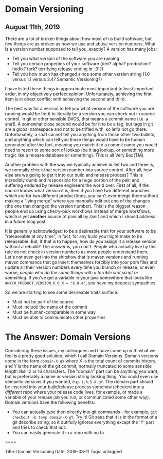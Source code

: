 # Domain Versioning
## August 11th, 2019

There are a lot of broken things about how most of us build software, but few things are as broken as how we use and abuse version numbers.  What is a version number supposed to tell you, exactly?  A version has many jobs:

* Tell you what version of the software you are running
* Tell you certain properties of your software (dev? alpha? production? hotfix? fork? terrifying release ending in '.0'?)
* Tell you how much has changed since some other version string (1.0 versus 1.1 versus 3.4?  Semantic Versioning?)

I have listed these things in approximate most important to least important order, in my objectively perfect opinion.  Unfortunately, achieving the first item is in direct conflict with achieving the second and third.

The best way for a version to tell you what version of the software you are
running would be for it to literally be a version you can check out in source
control.  In git or other sensible DVCS, that means a commit name (i.e. a
sha1).  A somewhat close second would be for it to be a tag, but tags in git
are a global namespace and not to be trifled with, so let's not go there.
Unfortunately, a sha1 cannot tell you anything from those other two bullets,
and anything which can tell you those things would have to be human generated
after the fact, meaning you match it to a commit name you would need to resort
to some sort of lookup (be it tag lookup, or something more tragic like a
release database or something).  This is all Very Bad(TM).

Another problem with the way we typically achieve bullet two and three is, we
normally check that version number into source control.  After all, how else
are we going to get it into our build and release process?  This is incredibly
dumb and responsible for a huge portion of the pain and suffering endured by
release engineers the world over.  First of all, if the source knows what
version it is, then if you have two different branches which are for two
different product lines, you can't ever merge them without making a "lying
merge" where you manually edit out one of the changes (the one that changed the
version number).  This is the biggest reason people end up using cherry-pick
workflows instead of merge workflows, which is yet **another** source of pain
all by itself and which I should address in a future blog post.

It is generally acknowledged to be a desireable trait for your software to be "releaseable at any time", in fact, for any build you might make to be releaseable. But, if that is to happen, how do you assign it a release version without a rebuild?  The answer is, you can't.  People who actually live by this rule do not check in version numbers as most people understand them.  Let's not even get into the shitshow that is maven versions and running maven commands that go insert themselves forcibly into your pom files and update all their version numbers every time you branch or release, or even worse, *people who do the same things with a terrible sed script or something*.  If you've got a variable in your java somewhere that looks like `ANYCO_PRODUCT_VERSION_6_0_X = "6.0.4"`, you have my deepest sympathies.

So we are starting to see some desireable traits surface:

* Must not be part of the source
* Must include the name of the commit
* Must be human-comparable in some way
* Must be able to communicate other properties

# The Answer: Domain Versions

Considering these issues, my colleagues and I have come up with what we feel is a pretty good solution, which I call Domain Versions.  Domain versions come in the form `domain-X-gY` where X is the total count of commits history, and Y is the name of the git commit, normally truncated to some sensible length like 12 or 16 characters.  The "domain" part can be anything you want, but is preferrably a name or version string looking thing.  You could even use semantic versions if you wanted, e.g. `1.0.5-X-gY`.  The domain part should be inserted into your build/release process somehow (checked into a *different* repo where your release code lives, for example, or made a variable of your release job you run, or communicated some other way).  Domain versions have the following benefits:

* You can actually type then directly into git commands - for example, `git checkout -b temp domain-X-gY`.  Try it!  Git sees that it is in the format of a git describe string, so it dutifully ignores everything except the 'Y' part and tries to check that out.
* You can easily generate it in a repo with no ta



====

Title: Domain Versioning
Date: 2019-08-11
Tags: untagged
